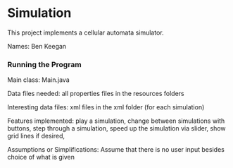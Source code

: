 Simulation
====

This project implements a cellular automata simulator.

Names: Ben Keegan

### Running the Program

Main class: Main.java

Data files needed: all properties files in the resources folders

Interesting data files: xml files in the xml folder (for each simulation)

Features implemented: play a simulation, change between simulations with buttons, step through a simulation, speed up 
the simulation via slider, show grid lines if desired, 

Assumptions or Simplifications: Assume that there is no user input besides choice of what is given


